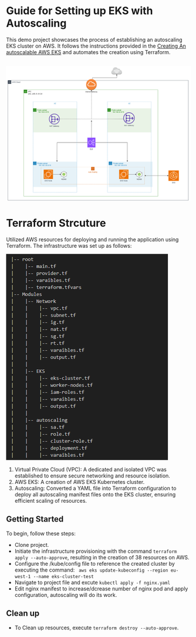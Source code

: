 # Guide for Setting up EKS with Autoscaling
This demo project showcases the process of establishing an autoscaling EKS cluster on AWS. It follows the instructions provided in the [Creating An autoscalable AWS EKS](https://www.coursera.org/learn/iinsha-tatbiq-qabil-liltawasue-biastikhdam-aws-eks-aabr-aws-console/home/week/1) and automates the creation using Terraform.

![projectDiagram](./Images/diagram.png)
---
# Terraform Strcuture
Utilized AWS resources for deploying and running the application using Terraform. The infrastructure was set up as follows:

![terraformStructre](./Images/terrafornStrcutre.png)

1. Virtual Private Cloud (VPC): A dedicated and isolated VPC was established to ensure secure networking and resource isolation.
2. AWS EKS: A creation of AWS EKS Kubernetes cluster.
3. Autoscaling: Converted a YAML file into Terraform configuration to deploy all autoscaling manifest files onto the EKS cluster, ensuring efficient scaling of resources.

## Getting Started
To begin, follow these steps:
- Clone project.
- Initiate the infrastructure provisioning with the command `terraform apply --auto-approve`, resulting in the creation of 38 resources on AWS.
- Configure the /kube/config file to reference the created cluster by executing the command: ` aws eks update-kubeconfig --region eu-west-1 --name eks-cluster-test`
- Navigate to project file and excute ` kubectl apply -f nginx.yaml `
- Edit nginx manifest to increase/dcrease number of nginx pod and apply configuration, autoscaling will do its work.


## Clean up 
- To Clean up resources, execute  ` terraform destroy --auto-approve `. 
